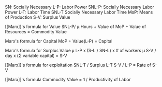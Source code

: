 SN: Socially Necessary
L-P: Labor Power
	SNL-P: Socially Necessary Labor Power
L-T: Labor Time
	SNL-T Socially Necessary Labor Time
MoP: Means of Production
S-V: Surplus Value


[[Marx]]'s formula for Value
	SNL-P/ μ Hours + Value of MoP + Value of Resources = Commodity Value

Marx's formula for Capital
	MoP + Value(L-P) = Capital

Marx's formula for Surplus Value
	μ L-P x (S-L / SN-L) x # of workers
	μ S-V / day x (Σ variable capital) = S-V

[[Marx]]'s formula for exploitation
	SNL-T / Surplus L-T
	S-V / L-P = Rate of S-V

[[Marx]]'s formula
	Commodity Value = 1 / Productivity of Labor